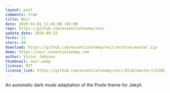```yaml
---
layout: post
comments: true
title: Noir
date: 2020-01-01 11:45:00 +01:00
repo: https://github.com/essentialenemy/noir
update_date: 2024-09-23
forks: 21
stars: 68
download: https://github.com/essentialenemy/noir/archive/master.zip
demo: https://noir.essentialenemy.com
author: Victor Johnson
thumbnail: noir.webp
license: MIT
license_link: https://github.com/essentialenemy/noir/blob/master/LICENSE.md
---
```


An automatic dark mode adaptation of the Poole theme for Jekyll.
